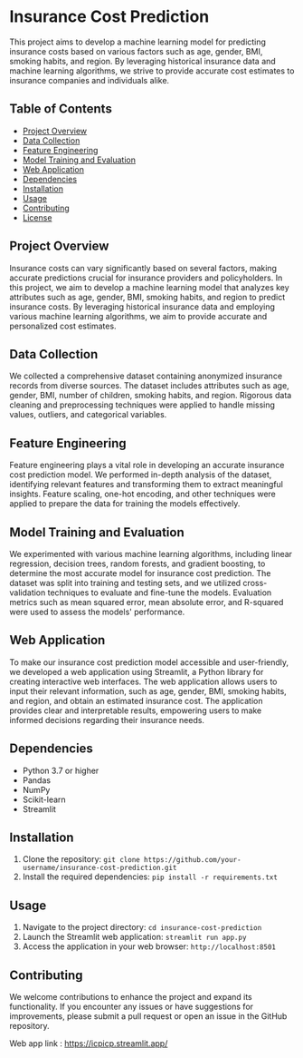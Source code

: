 # Insurance Cost Prediction

This project aims to develop a machine learning model for predicting insurance costs based on various factors such as age, gender, BMI, smoking habits, and region. By leveraging historical insurance data and machine learning algorithms, we strive to provide accurate cost estimates to insurance companies and individuals alike.

## Table of Contents

- [Project Overview](#project-overview)
- [Data Collection](#data-collection)
- [Feature Engineering](#feature-engineering)
- [Model Training and Evaluation](#model-training-and-evaluation)
- [Web Application](#web-application)
- [Dependencies](#dependencies)
- [Installation](#installation)
- [Usage](#usage)
- [Contributing](#contributing)
- [License](#license)

## Project Overview

Insurance costs can vary significantly based on several factors, making accurate predictions crucial for insurance providers and policyholders. In this project, we aim to develop a machine learning model that analyzes key attributes such as age, gender, BMI, smoking habits, and region to predict insurance costs. By leveraging historical insurance data and employing various machine learning algorithms, we aim to provide accurate and personalized cost estimates.

## Data Collection

We collected a comprehensive dataset containing anonymized insurance records from diverse sources. The dataset includes attributes such as age, gender, BMI, number of children, smoking habits, and region. Rigorous data cleaning and preprocessing techniques were applied to handle missing values, outliers, and categorical variables.

## Feature Engineering

Feature engineering plays a vital role in developing an accurate insurance cost prediction model. We performed in-depth analysis of the dataset, identifying relevant features and transforming them to extract meaningful insights. Feature scaling, one-hot encoding, and other techniques were applied to prepare the data for training the models effectively.

## Model Training and Evaluation

We experimented with various machine learning algorithms, including linear regression, decision trees, random forests, and gradient boosting, to determine the most accurate model for insurance cost prediction. The dataset was split into training and testing sets, and we utilized cross-validation techniques to evaluate and fine-tune the models. Evaluation metrics such as mean squared error, mean absolute error, and R-squared were used to assess the models' performance.

## Web Application

To make our insurance cost prediction model accessible and user-friendly, we developed a web application using Streamlit, a Python library for creating interactive web interfaces. The web application allows users to input their relevant information, such as age, gender, BMI, smoking habits, and region, and obtain an estimated insurance cost. The application provides clear and interpretable results, empowering users to make informed decisions regarding their insurance needs.

## Dependencies

- Python 3.7 or higher
- Pandas
- NumPy
- Scikit-learn
- Streamlit

## Installation

1. Clone the repository: `git clone https://github.com/your-username/insurance-cost-prediction.git`
2. Install the required dependencies: `pip install -r requirements.txt`

## Usage

1. Navigate to the project directory: `cd insurance-cost-prediction`
2. Launch the Streamlit web application: `streamlit run app.py`
3. Access the application in your web browser: `http://localhost:8501`

## Contributing

We welcome contributions to enhance the project and expand its functionality. If you encounter any issues or have suggestions for improvements, please submit a pull request or open an issue in the GitHub repository.

Web app link : https://icpicp.streamlit.app/

